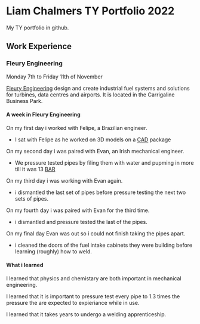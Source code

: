 # Liam Chalmers TY Portfolio 2022

My TY portfolio in github.

## Work Experience

### Fleury Engineering

Monday 7th to Friday 11th of November

[Fleury Engineering](https://fleuryengineering.com/) design and create industrial fuel systems and solutions for turbines, data centres and airports. It is located in the Carrigaline Business Park.

#### A week in Fleury Engineering
On my first day i worked with Felipe, a Brazilian engineer.
- I sat with Felipe as he worked on 3D models on a [CAD](https://www.techtarget.com/whatis/definition/CAD-computer-aided-design) package

On my second day i was paired with Evan, an Irish mechanical engineer.
- We pressure tested pipes by filing them with water and pupming in more till it was 13 [BAR](https://en.wikipedia.org/wiki/Bar_(unit))

On my third day i was working with Evan again.
- i dismantled the last set of pipes before pressure testing the next two sets of pipes.

On my fourth day i was paired with Evan for the third time.
- i dismantled and pressure tested the last of the pipes.

On my final day Evan was out so i could not finish taking the pipes apart.
-  i cleaned the doors of the fuel intake cabinets they were building before learning (roughly) how to weld.

#### What i learned
I learned that physics and chemistary are both important in mechanical engineering.

I learned that it is important to pressure test every pipe to 1.3 times the pressure the are expected to expieriance while in use.

I learned that it takes years to undergo a welding apprenticeship.








